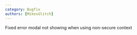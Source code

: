 ```yaml
---
category: Bugfix
authors: [MikesGlitch]
---
```


Fixed error modal not showing when using non-secure context
